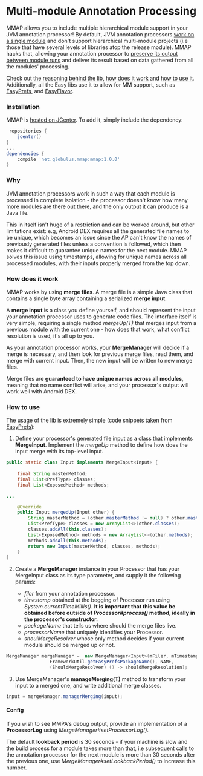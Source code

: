 # Multi-module Annotation Processing

MMAP allows you to include multiple hierarchical module support in your JVM annotation processor! By default, JVM annotation processors [work on a single module](#why) and don't support hierarchical multi-module projects (i.e those that have several levels of libraries atop the release module). MMAP hacks that, allowing your annotation processor to [preserve its output between module runs](#how-does-it-work) and deliver its result based on data gathered from all the modules' processing.

Check out [the reasoning behind the lib](#why), [how does it work](#how-does-it-work) and [how to use it](#how-to-use). Additionally, all the Easy libs use it to allow for MM support, such as [EasyPrefs](https://github.com/globulus/EasyPrefs), and [EasyFlavor](https://github.com/globulus/easyflavor).

### Installation

MMAP is [hosted on JCenter](https://bintray.com/beta/#/gordan-glavas/mmap/net.globulus.mmap). To add it, simply include the dependency:

```gradle
 repositories {
    jcenter()
}
...
dependencies {
    compile 'net.globulus.mmap:mmap:1.0.0'
}
```

### Why

JVM annotation processors work in such a way that each module is processed in complete isolation - the processor doesn't know how many more modules are there out there, and the only output it can produce is a Java file.

This in itself isn't huge of a restriction and can be worked around, but other limitations exist: e.g, Android DEX requires all the generated file names to be unique, which becomes an issue since the AP can't know the names of previously generated files unless a convention is followed, which then makes it difficult to guarantee unique names for the next module. MMAP solves this issue using timestamps, allowing for unique names across all processed modules, with their inputs properly merged from the top down.

### How does it work

MMAP works by using **merge files**. A merge file is a simple Java class that contains a single byte array containing a serialized **merge input**.

A **merge input** is a class you define yourself, and should represent the input your annotation processor uses to generate code files. The interface itself is very simple, requiring a single method *mergeUp(T)* that merges input from a previous module with the current one - how does that work, what conflict resolution is used, it's all up to you.

As your annotation processor works, your **MergeManager** will decide if a merge is necessary, and then look for previous merge files, read them, and merge with current input. Then, the new input will be written to new merge files.

Merge files are **guaranteed to have unique names across all modules**, meaning that no name conflict will arise, and your processor's output will work well with Android DEX.

### How to use

The usage of the lib is extremely simple (code snippets taken from [EasyPrefs](https://github.com/globulus/EasyPrefs)):

1. Define your processor's generated file input as a class that implements **MergeInput**. Implement the *mergeUp* method to define how does the input merge with its top-level input.

```java
public static class Input implements MergeInput<Input> {
    
    final String masterMethod;
    final List<PrefType> classes;
    final List<ExposedMethod> methods;

...

    @Override
    public Input mergedUp(Input other) {
        String masterMethod = (other.masterMethod != null) ? other.masterMethod : this.masterMethod;
        List<PrefType> classes = new ArrayList<>(other.classes);
        classes.addAll(this.classes);
        List<ExposedMethod> methods = new ArrayList<>(other.methods);
        methods.addAll(this.methods);
        return new Input(masterMethod, classes, methods);
    }
}
```

2. Create a **MergeManager** instance in your Processor that has your MergeInput class as its type parameter, and supply it the following params:

    * *filer* from your annotation processor.
    * *timestamp* obtained at the begging of Processor run using *System.currentTimeMillis()*. **It is important that this value be obtained before outside of *Processor#process()* method, ideally in the processor's constructor.**
    * *packageName* that tells us where should the merge files live.
    * *processorName* that uniquely identifies your Processor.
    * *shoulMergeResolver* whose only method decides if your current module should be merged up or not.
    
```java
MergeManager mergeManager =  new MergeManager<Input>(mFiler, mTimestamp,
                FrameworkUtil.getEasyPrefsPackageName(), NAME,
                (ShouldMergeResolver) () -> shouldMergeResolution);
```
    
3. Use MergeManager's **manageMerging(T)** method to transform your input to a merged one, and write additional merge classes.

```java
input = mergeManager.managerMerging(input);
```

#### Config

If you wish to see MMPA's debug output, provide an implementation of a **ProcessorLog** using *MergeManager#setProcessorLog()*.

The default **lookback period** is 30 seconds - if your machine is slow and the build process for a module takes more than that, i.e subsequent calls to the annotation processor for the next module is more than 30 seconds after the previous one, use *MergeManager#setLookbackPeriod()* to increase this number.